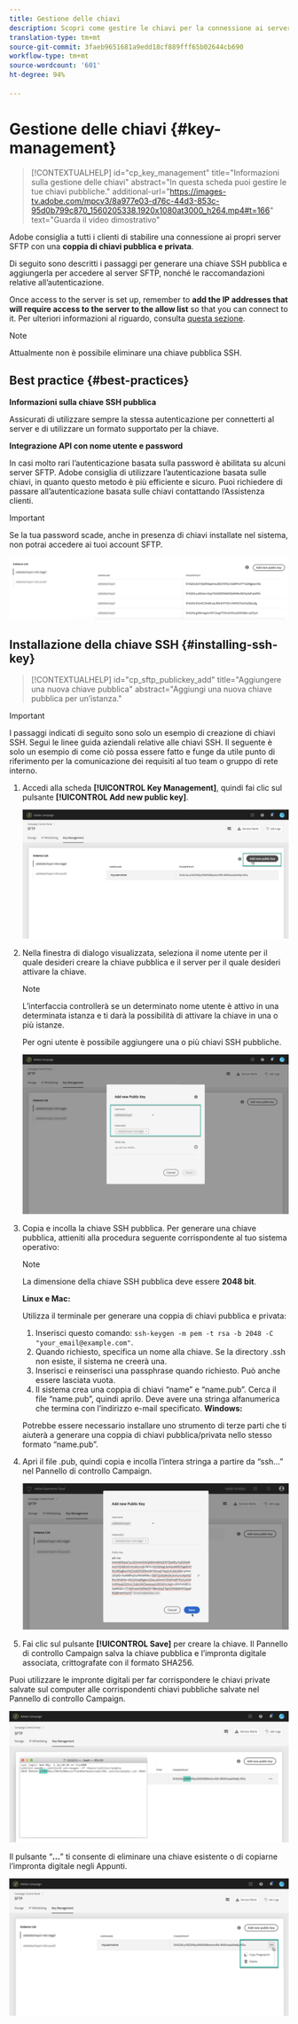 ```yaml
---
title: Gestione delle chiavi
description: Scopri come gestire le chiavi per la connessione ai server SFTP
translation-type: tm+mt
source-git-commit: 3faeb9651681a9edd18cf889fff65b02644cb690
workflow-type: tm+mt
source-wordcount: '601'
ht-degree: 94%

---
```



# Gestione delle chiavi {#key-management}

>[!CONTEXTUALHELP]
>id="cp_key_management"
>title="Informazioni sulla gestione delle chiavi"
>abstract="In questa scheda puoi gestire le tue chiavi pubbliche."
>additional-url="https://images-tv.adobe.com/mpcv3/8a977e03-d76c-44d3-853c-95d0b799c870_1560205338.1920x1080at3000_h264.mp4#t=166" text="Guarda il video dimostrativo"

Adobe consiglia a tutti i clienti di stabilire una connessione ai propri server SFTP con una **coppia di chiavi pubblica e privata**.

Di seguito sono descritti i passaggi per generare una chiave SSH pubblica e aggiungerla per accedere al server SFTP, nonché le raccomandazioni relative all’autenticazione.

Once access to the server is set up, remember to **add the IP addresses that will require access to the server to the allow list** so that you can connect to it. Per ulteriori informazioni al riguardo, consulta [questa sezione](../../instances-settings/using/ip-whitelisting-instance-access.md).

>[!NOTE]
>
>Attualmente non è possibile eliminare una chiave pubblica SSH.

## Best practice {#best-practices}

**Informazioni sulla chiave SSH pubblica**

Assicurati di utilizzare sempre la stessa autenticazione per connetterti al server e di utilizzare un formato supportato per la chiave.

**Integrazione API con nome utente e password**

In casi molto rari l’autenticazione basata sulla password è abilitata su alcuni server SFTP. Adobe consiglia di utilizzare l’autenticazione basata sulle chiavi, in quanto questo metodo è più efficiente e sicuro. Puoi richiedere di passare all’autenticazione basata sulle chiavi contattando l’Assistenza clienti.

>[!IMPORTANT]
>
>Se la tua password scade, anche in presenza di chiavi installate nel sistema, non potrai accedere ai tuoi account SFTP.

![](assets/control_panel_passwordexpires.png)

## Installazione della chiave SSH {#installing-ssh-key}

>[!CONTEXTUALHELP]
>id="cp_sftp_publickey_add"
>title="Aggiungere una nuova chiave pubblica"
>abstract="Aggiungi una nuova chiave pubblica per un’istanza."

>[!IMPORTANT]
>
>I passaggi indicati di seguito sono solo un esempio di creazione di chiavi SSH. Segui le linee guida aziendali relative alle chiavi SSH. Il seguente è solo un esempio di come ciò possa essere fatto e funge da utile punto di riferimento per la comunicazione dei requisiti al tuo team o gruppo di rete interno.

1. Accedi alla scheda **[!UICONTROL Key Management]**, quindi fai clic sul pulsante **[!UICONTROL Add new public key]**.

   ![](assets/key0.png)

1. Nella finestra di dialogo visualizzata, seleziona il nome utente per il quale desideri creare la chiave pubblica e il server per il quale desideri attivare la chiave.

   >[!NOTE]
   >
   >L’interfaccia controllerà se un determinato nome utente è attivo in una determinata istanza e ti darà la possibilità di attivare la chiave in una o più istanze.
   >
   >Per ogni utente è possibile aggiungere una o più chiavi SSH pubbliche.

   ![](assets/key1.png)

1. Copia e incolla la chiave SSH pubblica. Per generare una chiave pubblica, attieniti alla procedura seguente corrispondente al tuo sistema operativo:

   >[!NOTE]
   >
   >La dimensione della chiave SSH pubblica deve essere **2048 bit**.

   **Linux e Mac:**

   Utilizza il terminale per generare una coppia di chiavi pubblica e privata:
   1. Inserisci questo comando: `ssh-keygen -m pem -t rsa -b 2048 -C "your_email@example.com"`.
   1. Quando richiesto, specifica un nome alla chiave. Se la directory .ssh non esiste, il sistema ne creerà una.
   1. Inserisci e reinserisci una passphrase quando richiesto. Può anche essere lasciata vuota.
   1. Il sistema crea una coppia di chiavi “name” e “name.pub”. Cerca il file “name.pub”, quindi aprilo. Deve avere una stringa alfanumerica che termina con l’indirizzo e-mail specificato.
   **Windows:**

   Potrebbe essere necessario installare uno strumento di terze parti che ti aiuterà a generare una coppia di chiavi pubblica/privata nello stesso formato “name.pub”.

1. Apri il file .pub, quindi copia e incolla l’intera stringa a partire da “ssh...” nel Pannello di controllo Campaign.

   ![](assets/publickey.png)

1. Fai clic sul pulsante **[!UICONTROL Save]** per creare la chiave. Il Pannello di controllo Campaign salva la chiave pubblica e l’impronta digitale associata, crittografate con il formato SHA256.

Puoi utilizzare le impronte digitali per far corrispondere le chiavi private salvate sul computer alle corrispondenti chiavi pubbliche salvate nel Pannello di controllo Campaign.

![](assets/fingerprint_compare.png)

Il pulsante “**...**” ti consente di eliminare una chiave esistente o di copiarne l’impronta digitale negli Appunti.

![](assets/key_options.png)
